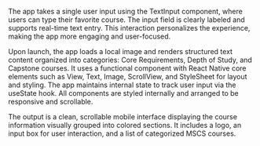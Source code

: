 The app takes a single user input using the TextInput component, where users can type their favorite course. The input field is clearly labeled and supports real-time text entry. This interaction personalizes the experience, making the app more engaging and user-focused.

Upon launch, the app loads a local image and renders structured text content organized into categories: Core Requirements, Depth of Study, and Capstone courses. It uses a functional component with React Native core elements such as View, Text, Image, ScrollView, and StyleSheet for layout and styling. The app maintains internal state to track user input via the useState hook. All components are styled internally and arranged to be responsive and scrollable.

The output is a clean, scrollable mobile interface displaying the course information visually grouped into colored sections. It includes a logo, an input box for user interaction, and a list of categorized MSCS courses.
